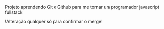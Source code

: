 Projeto aprendendo Git e Github para me tornar um programador javascript fullstack 

!Alteração qualquer só para confirmar o merge!